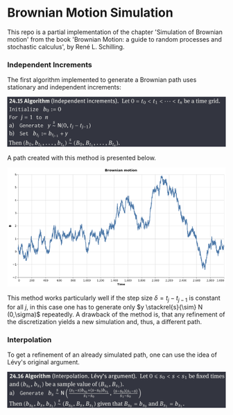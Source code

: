 # Brownian Motion Simulation

This repo is a partial implementation of the chapter 'Simulation of Brownian motion' from the book 'Brownian Motion: a guide to random processes and stochastic calculus', by René L. Schilling.

### Independent Increments

The first algorithm implemented to generate a Brownian path uses stationary and independent increments:

![algo_independent_increments](img/algo_BM_increments.png) 

A path created with this method is presented below.

![independent_increments_BM_path](img/BM_path.png) 

This method works particularly well if the step size $\delta = t_{j}- t_{j-1}$ is constant for all $j$, in this case one has to generate only $y \stackrel{s}{\sim} N (0,\sigma)$ repeatedly. A drawback of the method is, that any refinement of the discretization yields a new simulation and, thus, a different path. 

### Interpolation

To get a refinement of an already simulated path, one can use the idea of Lévy's original argument.

![algo_interpolation](img/algo_BM_interpolation.png) 
